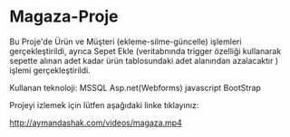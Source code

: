 # Magaza-Proje

Bu Proje'de Ürün ve Müşteri (ekleme-silme-güncelle) işlemleri gerçekleştirildi,
ayrıca Sepet Ekle (veritabnında trigger özelliği kullanarak sepette alınan adet kadar ürün tablosundaki adet alanından azalacaktır ) işlemi gerçekleştirildi.

Kullanan teknoloji: MSSQL Asp.net(Webforms) javascript BootStrap

Projeyi izlemek için lütfen aşağıdaki linke tıklayınız:

http://aymandashak.com/videos/magaza.mp4

